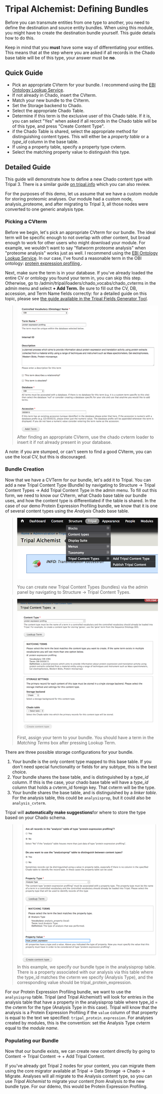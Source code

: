 # Tripal Alchemist: Defining Bundles

Before you can transmute entities from one type to another, you need to define the destination and source entity bundles.  When using this module, you might have to create the destination bundle yourself.  This guide details how to do this.

Keep in mind that you **must** have some way of differentiating your entities.  This means that at the step where you are asked if all records in the Chado base table will be of this type, your answer must be **no**.

## Quick Guide

* Pick an appropriate CVterm for your bundle.  I recommend using the [EBI Ontology Lookup Service](https://www.ebi.ac.uk/ols/index).
* If not already in Chado, insert the CVterm.
* Match your new bundle to the CVterm.
* Set the Storage backend to Chado.
* Select the appropriate Chado Table.
* Determine if this term is the exclusive user of this Chado table.  If it is, you can select "Yes" when asked if all records in the Chado table will be of this type, and press "Create Content Type".
* if the Chado Table is shared, select the appropriate method for distinguishing content types. This will either be a *property table* or a *type_id* column in the base table.
* If using a property table, specify a property type cvterm.
* Select the matching property value to distinguish this type.

## Detailed Guide

This guide will demonstrate how to define a new Chado content type with Tripal 3.  There is a similar guide [on tripal.info](http://tripal.info/tutorials/v3.x/content-types) which you can also review.

For the purposes of this demo, let us assume that we have a custom module for storing proteomic analyses.  Our module had a custom node, analysis_proteome, and after migrating to Tripal 3, all those nodes were converted to one generic analysis type.

### Picking a CVterm

Before we begin, let's pick an appropriate CVterm for our bundle.  The ideal term will be specific enough to not overlap with other content, but broad enough to work for other users who might download your module.  For example, we wouldn't want to say "flatworm proteome analysis" when "proteome analysis" works just as well.
I recommend using the [EBI Ontology Lookup Service](https://www.ebi.ac.uk/ols/index).  In our case, I've found a reasonable term in the OBI ontology: [protein expression profiling
](https://www.ebi.ac.uk/ols/ontologies/obi/terms?iri=http%3A%2F%2Fpurl.obolibrary.org%2Fobo%2FOBI_0000615).

Next, make sure the term is in your database.  If you've already loaded the entire CV or ontology you found your term in, you can skip this step.  Otherwise, go to /admin/tripal/loaders/chado_vocabs/chado_cvterms in the admin menu and select **+ Add Term.**  Be sure to fill out the CV, DB, accession, and Term Name fields correctly: for a detailed guide on this topic, please see [the guide available in the Tripal Fields Generator Tool](https://github.com/statonlab/fields_generator/blob/master/CV_guide.md).

>![admin location of adding a content type](img/create_bundle_2_cvterm.png)
> After finding an appropriate CVterm, use the chado cvterm loader to insert it if not already present in your database.

A note: if you are stumped, or can't seem to find a good CVterm, you can use the local CV, but this is discouraged.   

### Bundle Creation

Now that we have a CVTerm for our bundle, let's add it to Tripal.  You can add a new Tripal Content Type (Bundle) by navigating to Structure -> Tripal Content Types -> Add Tripal Content Type in the admin menu.  To fill out this form, we need to know our CVterm, what Chado base table our bundle uses, and how the content type is differentiated if the table is shared.  In the case of our demo Protein Expression Profiling bundle, we know that it is one of several content types using the *Analysis* Chado base table. 

>![admin location of adding a content type](img/create_bundle_1.png)
>
> You can create new Tripal Content Types (bundles) via the admin panel by navigating to Structure -> Tripal Content Types. 

> ![Look up the bundle term](img/create_bundle_lookup_bundle_term.png)
> First, assign your term to your bundle.  You should have a term in the *Matching Terms* box after pressing Lookup Term.

There are three possible storage configurations for your bundle.

1)  Your bundle is the only content type mapped to this base table.  If you don't need special functionality or fields for any subtype, this is the best choice.
2)  Your bundle shares the base table, and is distinguished by a *type_id* column.  If this is the case, your chado base table will have a *type_id* column that holds a cvterm_id foreign key.  That cvterm will be the type.
3)  Your bundle shares the base table, and is distinguished by a *linker table*.  For the analysis table, this could be `analysisprop`, but it could also be `analysis_cvterm`.

Tripal will **automatically make suggestions**for where to store the type based on your Chado schema.
 

> ![Set the property type values](img/create_bundle_set_storage_properties.png)
> In this example, we specify our bundle type in the analysisprop table.  There is a property associated with our analysis via this table where the type_id matches the cvterm we specify (Analysis Type), and the corresponding value should be tripal_protein_expression.

For our Protein Expression Profiling bundle, we want to use the `analysisprop` table.  Tripal (and Tripal Alchemist!) will look for entries in the analysis table that have a property in the analysisprop table where type_id = the cvterm for the type (Analysis Type in this case).  Tripal will know that the analysis is a Protein Expression Profiling if the `value` column of that property is equal to the text we specified: `tripal_protein_expression`.  For analyses created by modules, this is the convention: set the Analysis Type cvterm equal to the *module name*.

### Populating our Bundle

Now that our bundle exists, we can create new content directly by going to Content -> Tripal Content -> + Add Tripal Content.

If you've already got Tripal 2 nodes for your content, you can migrate them using the core migrator available at Tripal -> Data Storage -> Chado -> Migrate.  Analyses will all migrate to the Analysis content type, so you can use *Tripal Alchemist* to migrate your content *from* Analysis *to* the new bundle type.  For our ddemo, this would be Protein Expression Profiling.
